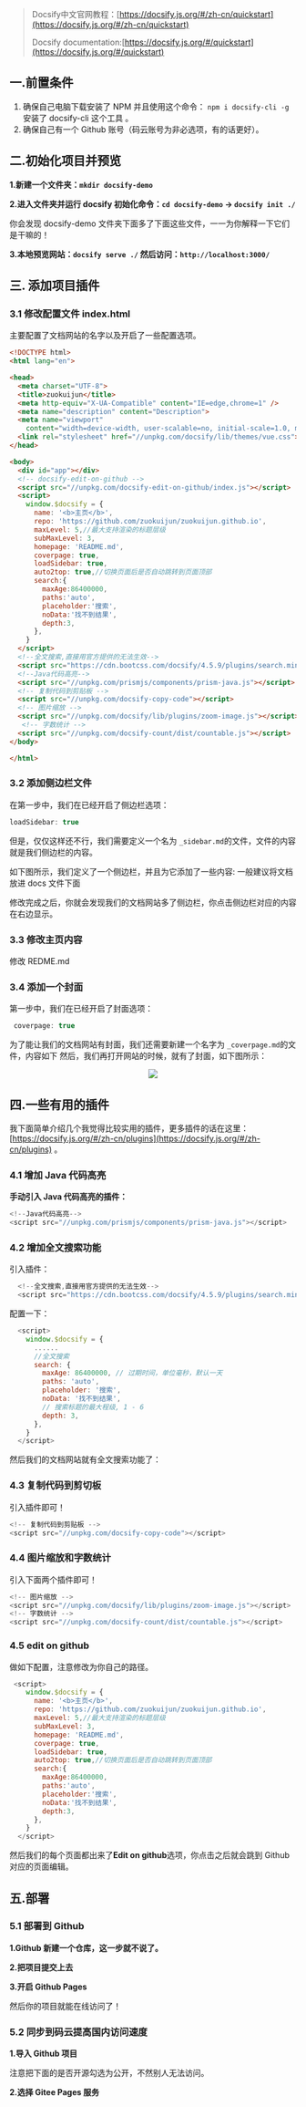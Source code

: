 

>  Docsify中文官网教程：[https://docsify.js.org/#/zh-cn/quickstart](https://docsify.js.org/#/zh-cn/quickstart) 
>
> Docsify documentation:[https://docsify.js.org/#/quickstart](https://docsify.js.org/#/quickstart)

## 一.前置条件

1. 确保自己电脑下载安装了 NPM 并且使用这个命令： `npm i docsify-cli -g`安装了 docsify-cli 这个工具 。
2. 确保自己有一个 Github 账号（码云账号为非必选项，有的话更好）。

## 二.初始化项目并预览

**1.新建一个文件夹：`mkdir docsify-demo`**

**2.进入文件夹并运行 docsify 初始化命令：`cd docsify-demo` -> `docsify init ./`**

你会发现 docsify-demo 文件夹下面多了下面这些文件，一一为你解释一下它们是干嘛的！

**3.本地预览网站：`docsify serve ./` 然后访问：`http://localhost:3000/`**

## 三. 添加项目插件

### 3.1 修改配置文件 index.html

主要配置了文档网站的名字以及开启了一些配置选项。

```html
<!DOCTYPE html>
<html lang="en">

<head>
  <meta charset="UTF-8">
  <title>zuokuijun</title>
  <meta http-equiv="X-UA-Compatible" content="IE=edge,chrome=1" />
  <meta name="description" content="Description">
  <meta name="viewport"
    content="width=device-width, user-scalable=no, initial-scale=1.0, maximum-scale=1.0, minimum-scale=1.0">
  <link rel="stylesheet" href="//unpkg.com/docsify/lib/themes/vue.css">
</head>

<body>
  <div id="app"></div>
  <!-- docsify-edit-on-github -->
  <script src="//unpkg.com/docsify-edit-on-github/index.js"></script>
  <script>
    window.$docsify = {
      name: '<b>主页</b>',
      repo: 'https://github.com/zuokuijun/zuokuijun.github.io',
      maxLevel: 5,//最大支持渲染的标题层级
      subMaxLevel: 3,
      homepage: 'README.md',
      coverpage: true,
      loadSidebar: true,
      auto2top: true,//切换页面后是否自动跳转到页面顶部
      search:{
        maxAge:86400000,
        paths:'auto',
        placeholder:'搜索',
        noData:'找不到结果',
        depth:3,
      },
    }
  </script>
  <!--全文搜索,直接用官方提供的无法生效-->
  <script src="https://cdn.bootcss.com/docsify/4.5.9/plugins/search.min.js"></script>
  <!--Java代码高亮-->
  <script src="//unpkg.com/prismjs/components/prism-java.js"></script>
  <!-- 复制代码到剪贴板 -->
  <script src="//unpkg.com/docsify-copy-code"></script>
  <!-- 图片缩放 -->
  <script src="//unpkg.com/docsify/lib/plugins/zoom-image.js"></script>
   <!-- 字数统计 -->
  <script src="//unpkg.com/docsify-count/dist/countable.js"></script>
</body>

</html>
```

### 3.2 添加侧边栏文件

在第一步中，我们在已经开启了侧边栏选项：

```js
loadSidebar: true
```

但是，仅仅这样还不行，我们需要定义一个名为 `_sidebar.md`的文件，文件的内容就是我们侧边栏的内容。

如下图所示，我们定义了一个侧边栏，并且为它添加了一些内容: 一般建议将文档放进 docs 文件下面

修改完成之后，你就会发现我们的文档网站多了侧边栏，你点击侧边栏对应的内容在右边显示。

### 3.3 修改主页内容

修改 REDME.md

### 3.4 添加一个封面

第一步中，我们在已经开启了封面选项：

```js
 coverpage: true
```

为了能让我们的文档网站有封面，我们还需要新建一个名字为 `_coverpage.md`的文件，内容如下
然后，我们再打开网站的时候，就有了封面，如下图所示：

<p align="center">
<img src="./images/coverPage.jpg"/>
</p>

## 四.一些有用的插件

我下面简单介绍几个我觉得比较实用的插件，更多插件的话在这里：[https://docsify.js.org/#/zh-cn/plugins](https://docsify.js.org/#/zh-cn/plugins) 。
### 4.1 增加 Java 代码高亮

**手动引入 Java 代码高亮的插件：**

```js
<!--Java代码高亮-->
<script src="//unpkg.com/prismjs/components/prism-java.js"></script>
```

### 4.2 增加全文搜索功能

引入插件：

```js
  <!--全文搜索,直接用官方提供的无法生效-->
  <script src="https://cdn.bootcss.com/docsify/4.5.9/plugins/search.min.js">
```

配置一下：

```js
  <script>
    window.$docsify = {
      ......
      //全文搜索
      search: {
        maxAge: 86400000, // 过期时间，单位毫秒，默认一天
        paths: 'auto',
        placeholder: '搜索',
        noData: '找不到结果',
        // 搜索标题的最大程级, 1 - 6
        depth: 3,
      },
    }
  </script>
```

然后我们的文档网站就有全文搜索功能了：

### 4.3 复制代码到剪切板

引入插件即可！

```js
<!-- 复制代码到剪贴板 -->
<script src="//unpkg.com/docsify-copy-code"></script>
```

### 4.4 图片缩放和字数统计

引入下面两个插件即可！

```js
<!-- 图片缩放 -->
<script src="//unpkg.com/docsify/lib/plugins/zoom-image.js"></script>
<!-- 字数统计 -->
<script src="//unpkg.com/docsify-count/dist/countable.js"></script>
```

### 4.5 edit on github

做如下配置，注意修改为你自己的路径。

```js
 <script>
    window.$docsify = {
      name: '<b>主页</b>',
      repo: 'https://github.com/zuokuijun/zuokuijun.github.io',
      maxLevel: 5,//最大支持渲染的标题层级
      subMaxLevel: 3,
      homepage: 'README.md',
      coverpage: true,
      loadSidebar: true,
      auto2top: true,//切换页面后是否自动跳转到页面顶部
      search:{
        maxAge:86400000,
        paths:'auto',
        placeholder:'搜索',
        noData:'找不到结果',
        depth:3,
      },
    }
  </script>
```

然后我们的每个页面都出来了**Edit on github**选项，你点击之后就会跳到 Github 对应的页面编辑。

## 五.部署

### 5.1 部署到 Github

**1.Github 新建一个仓库，这一步就不说了。**

**2.把项目提交上去**

**3.开启 Github Pages**

然后你的项目就能在线访问了！

### 5.2 同步到码云提高国内访问速度

**1.导入 Github 项目**

注意把下面的是否开源勾选为公开，不然别人无法访问。

**2.选择 Gitee Pages 服务**